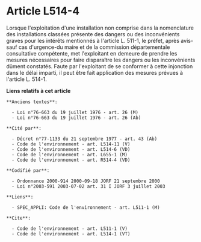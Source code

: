 # Article L514-4

Lorsque l'exploitation d'une installation non comprise dans la nomenclature des installations classées présente des dangers
ou des inconvénients graves pour les intérêts mentionnés à l'article L. 511-1, le préfet, après avis-sauf cas d'urgence-du
maire et de la commission départementale consultative compétente, met l'exploitant en demeure de prendre les mesures
nécessaires pour faire disparaître les dangers ou les inconvénients dûment constatés. Faute par l'exploitant de se conformer
à cette injonction dans le délai imparti, il peut être fait application des mesures prévues à l'article L. 514-1.

**Liens relatifs à cet article**

	**Anciens textes**:

	  - Loi n°76-663 du 19 juillet 1976 - art. 26 (M)
	  - Loi n°76-663 du 19 juillet 1976 - art. 26 (Ab)

	**Cité par**:

	  - Décret n°77-1133 du 21 septembre 1977 - art. 43 (Ab)
	  - Code de l'environnement - art. L514-11 (V)
	  - Code de l'environnement - art. L514-6 (VD)
	  - Code de l'environnement - art. L655-1 (M)
	  - Code de l'environnement - art. R514-4 (VD)

	**Codifié par**:

	  - Ordonnance 2000-914 2000-09-18 JORF 21 septembre 2000
	  - Loi n°2003-591 2003-07-02 art. 31 I JORF 3 juillet 2003

	**Liens**:

	  - SPEC_APPLI: Code de l'environnement - art. L511-1 (M)

	**Cite**:

	  - Code de l'environnement - art. L511-1 (V)
	  - Code de l'environnement - art. L514-1 (VT)
